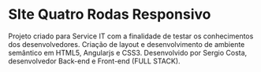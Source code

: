 SIte Quatro Rodas Responsivo
===============================================

Projeto criado para Service IT com a finalidade de testar os conhecimentos dos desenvolvedores.
Criação de layout e desenvolvimento de ambiente semântico em HTML5, Angularjs e CSS3.
Desenvolvido por Sergio Costa, desenvolvedor Back-end e Front-end (FULL STACK).
